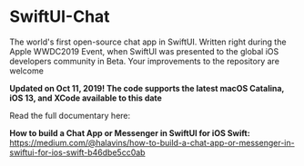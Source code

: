 # SwiftUI-Chat
The world's first open-source chat app in SwiftUI. Written right during the Apple WWDC2019 Event, when SwiftUI was presented to the global iOS developers community in Beta. Your improvements to the repository are welcome

**Updated on Oct 11, 2019! The code supports the latest macOS Catalina, iOS 13, and XCode available to this date**

Read the full documentary here:

**How to build a Chat App or Messenger in SwiftUI for iOS Swift:**
https://medium.com/@halavins/how-to-build-a-chat-app-or-messenger-in-swiftui-for-ios-swift-b46dbe5cc0ab
